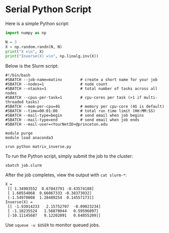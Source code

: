 # Serial Python Script

Here is a simple Python script:

```python
import numpy as np

N = 3
X = np.random.randn(N, N)
print("X =\n", X)
print("Inverse(X) =\n", np.linalg.inv(X))
```

Below is the Slurm script:

```
#!/bin/bash
#SBATCH --job-name=matinv        # create a short name for your job
#SBATCH --nodes=1                # node count
#SBATCH --ntasks=1               # total number of tasks across all nodes
#SBATCH --cpus-per-task=1        # cpu-cores per task (>1 if multi-threaded tasks)
#SBATCH --mem-per-cpu=4G         # memory per cpu-core (4G is default)
#SBATCH --time=00:01:00          # total run time limit (HH:MM:SS)
#SBATCH --mail-type=begin        # send email when job begins
#SBATCH --mail-type=end          # send email when job ends
#SBATCH --mail-user=<YourNetID>@princeton.edu

module purge
module load anaconda3

srun python matrix_inverse.py
```

To run the Python script, simply submit the job to the cluster:

```
sbatch job.slurm
```

After the job completes, view the output with `cat slurm-*`:

```
X =
 [[ 1.34903552  0.67843791 -0.43574188]
 [ 1.60554068  0.66067333 -0.38373032]
 [-1.54970008  1.28489254  0.14557173]]
Inverse(X) =
 [[ -1.93014233   2.15752707  -0.09023234]
 [ -1.18235524   1.56870044   0.59596897]
 [-10.11145687   9.12202091   0.64855209]]
```

Use `squeue -u $USER` to monitor queued jobs.
